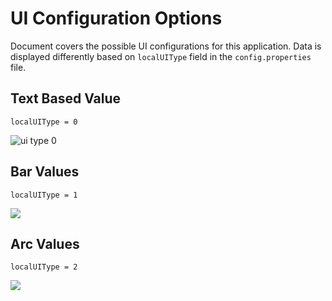 # UI Configuration Options

Document covers the possible UI configurations for this application. Data is displayed differently based on `localUIType` field in the `config.properties` file.



##   Text Based Value

`localUIType = 0`

![ui type 0](http://todo-programming.org/img/text.png)



## Bar Values

`localUIType = 1`

![](http://www.todo-programming.org/img/bars.png)

## Arc Values

`localUIType = 2`

![](http://todo-programming.org/img/arcs.png)

